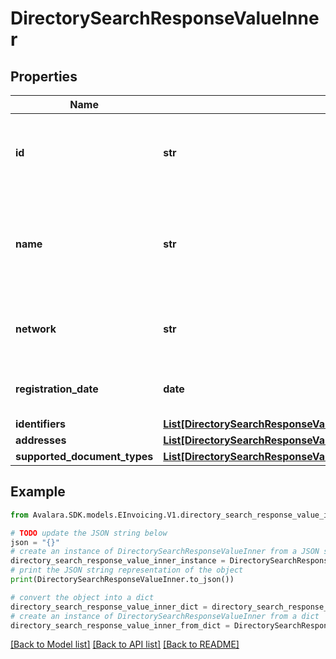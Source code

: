 # DirectorySearchResponseValueInner


## Properties

Name | Type | Description | Notes
------------ | ------------- | ------------- | -------------
**id** | **str** | Avalara unique ID of the participant in the directory. | [optional] 
**name** | **str** | Name of the participant (typically, the name of the business entity). | [optional] 
**network** | **str** | The network where the participant is present. | [optional] 
**registration_date** | **date** | Registration date of the participant if available | [optional] 
**identifiers** | [**List[DirectorySearchResponseValueInnerIdentifiersInner]**](DirectorySearchResponseValueInnerIdentifiersInner.md) |  | [optional] 
**addresses** | [**List[DirectorySearchResponseValueInnerAddressesInner]**](DirectorySearchResponseValueInnerAddressesInner.md) |  | [optional] 
**supported_document_types** | [**List[DirectorySearchResponseValueInnerSupportedDocumentTypesInner]**](DirectorySearchResponseValueInnerSupportedDocumentTypesInner.md) |  | [optional] 

## Example

```python
from Avalara.SDK.models.EInvoicing.V1.directory_search_response_value_inner import DirectorySearchResponseValueInner

# TODO update the JSON string below
json = "{}"
# create an instance of DirectorySearchResponseValueInner from a JSON string
directory_search_response_value_inner_instance = DirectorySearchResponseValueInner.from_json(json)
# print the JSON string representation of the object
print(DirectorySearchResponseValueInner.to_json())

# convert the object into a dict
directory_search_response_value_inner_dict = directory_search_response_value_inner_instance.to_dict()
# create an instance of DirectorySearchResponseValueInner from a dict
directory_search_response_value_inner_from_dict = DirectorySearchResponseValueInner.from_dict(directory_search_response_value_inner_dict)
```
[[Back to Model list]](../README.md#documentation-for-models) [[Back to API list]](../README.md#documentation-for-api-endpoints) [[Back to README]](../README.md)


